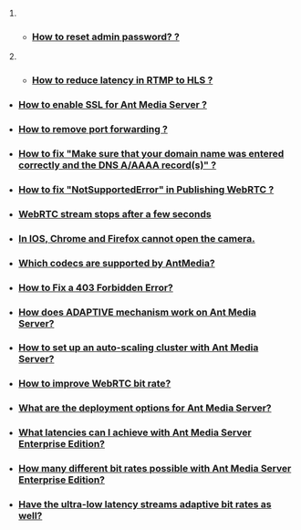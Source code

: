 1. * ### [How to reset admin password? ?](https://github.com/ant-media/Ant-Media-Server/wiki/How-to-reset-Ant-Media-Server-admin-password%3F)

2. * ### [How to reduce latency in RTMP to HLS ?](https://github.com/ant-media/Ant-Media-Server/wiki/How-to-Reduce-Latency-in-RTMP-to-HLS%3F)

* ### [How to enable SSL for Ant Media Server ?](https://github.com/ant-media/Ant-Media-Server/wiki/How-to-Enable-SSL-for-Ant-Media-Server-%3F)

* ### [How to remove port forwarding ?](https://github.com/ant-media/Ant-Media-Server/wiki/How-to-Remove-Port-Forwarding%3F)

* ### [How to fix "Make sure that your domain name was entered correctly and the DNS A/AAAA record(s)" ?](https://github.com/ant-media/Ant-Media-Server/wiki/How-to-fix-issue-%22Make-sure-that-your-domain-name-was-entered-correctly-and-the-DNS-A-AAAA-record(s)%22-%3F)

* ### [How to fix "NotSupportedError" in Publishing WebRTC ?](https://github.com/ant-media/Ant-Media-Server/wiki/How-to-fix-%E2%80%9CNotSupportedError%E2%80%9D-in-publishing-WebRTC-stream-in-Ant-Media-Server-%3F)

* ### [WebRTC stream stops after a few seconds](https://github.com/ant-media/Ant-Media-Server/wiki/WebRTC-stream-stops-after-a-few-seconds)

* ### [In IOS, Chrome and Firefox cannot open the camera.](https://github.com/ant-media/Ant-Media-Server/wiki/In-IOS,-Chrome-and-Firefox-cannot-open-the-camera.)

* ### [Which codecs are supported by AntMedia?](https://github.com/ant-media/Ant-Media-Server/wiki/Which-codecs-are-supported-by-AntMedia%3F)

* ### [How to Fix a 403 Forbidden Error?](https://github.com/ant-media/Ant-Media-Server/wiki/How-to-Fix-403-Forbidden-Error%3F)

* ### [How does ADAPTIVE mechanism work on Ant Media Server?](https://github.com/ant-media/Ant-Media-Server/wiki/Adaptive-Bit-Rate-Mechanism-on-Ant-Media-Server)

* ### [How to set up an auto-scaling cluster with Ant Media Server?](https://github.com/ant-media/Ant-Media-Server/wiki/How-to-set-up-an-auto-scaling-cluster-with-Ant-Media-Server%3F)

* ### [How to improve WebRTC bit rate?](https://github.com/ant-media/Ant-Media-Server/wiki/How-to-improve-WebRTC-bit-rate%3F)

* ### [What are the deployment options for Ant Media Server?](https://github.com/ant-media/Ant-Media-Server/wiki/What-are-the-deployment-options-for-Ant-Media-Server%3F)

* ### [What latencies can I achieve with Ant Media Server Enterprise Edition?](https://github.com/ant-media/Ant-Media-Server/wiki/What-latencies-can-I-achieve-with-Ant-Media-Server-Enterprise-Edition%3F)

* ### [How many different bit rates possible with Ant Media Server Enterprise Edition?](https://github.com/ant-media/Ant-Media-Server/wiki/How-many-different-bit-rates-possible-with-Ant-Media-Server-Enterprise-Edition%3F)

* ### [Have the ultra-low latency streams adaptive bit rates as well?](https://github.com/ant-media/Ant-Media-Server/wiki/Have-the-ultra-low-latency-streams-adaptive-bit-rates-as-well%3F)
